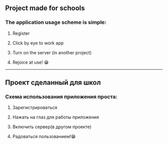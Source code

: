 ## Project made for schools

### The application usage scheme is simple:

1. Register

2. Click by eye to work app

3. Turn on the server (in another project)

4. Rejoice at use! 😁

<hr>

## Проект сделанный для школ

### Схема использования приложения проста:

1. Зарегистрироваться

2. Нажать на глаз для работы приложения

3. Включить сервер(в другом проекте)

4. Радоваться пользованием!😁
